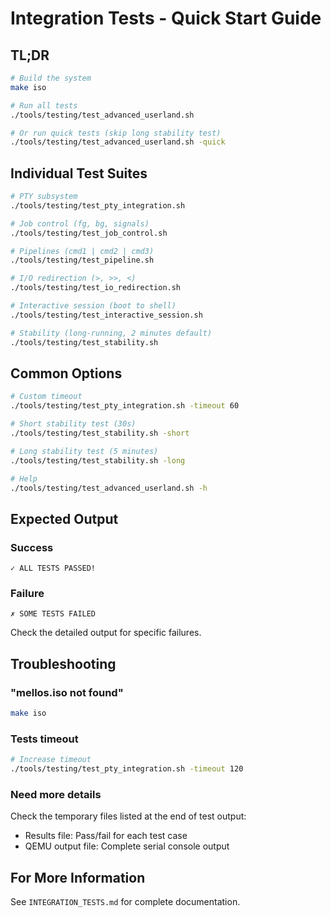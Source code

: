# Integration Tests - Quick Start Guide

## TL;DR

```bash
# Build the system
make iso

# Run all tests
./tools/testing/test_advanced_userland.sh

# Or run quick tests (skip long stability test)
./tools/testing/test_advanced_userland.sh -quick
```

## Individual Test Suites

```bash
# PTY subsystem
./tools/testing/test_pty_integration.sh

# Job control (fg, bg, signals)
./tools/testing/test_job_control.sh

# Pipelines (cmd1 | cmd2 | cmd3)
./tools/testing/test_pipeline.sh

# I/O redirection (>, >>, <)
./tools/testing/test_io_redirection.sh

# Interactive session (boot to shell)
./tools/testing/test_interactive_session.sh

# Stability (long-running, 2 minutes default)
./tools/testing/test_stability.sh
```

## Common Options

```bash
# Custom timeout
./tools/testing/test_pty_integration.sh -timeout 60

# Short stability test (30s)
./tools/testing/test_stability.sh -short

# Long stability test (5 minutes)
./tools/testing/test_stability.sh -long

# Help
./tools/testing/test_advanced_userland.sh -h
```

## Expected Output

### Success
```
✓ ALL TESTS PASSED!
```

### Failure
```
✗ SOME TESTS FAILED
```
Check the detailed output for specific failures.

## Troubleshooting

### "mellos.iso not found"
```bash
make iso
```

### Tests timeout
```bash
# Increase timeout
./tools/testing/test_pty_integration.sh -timeout 120
```

### Need more details
Check the temporary files listed at the end of test output:
- Results file: Pass/fail for each test case
- QEMU output file: Complete serial console output

## For More Information

See `INTEGRATION_TESTS.md` for complete documentation.
